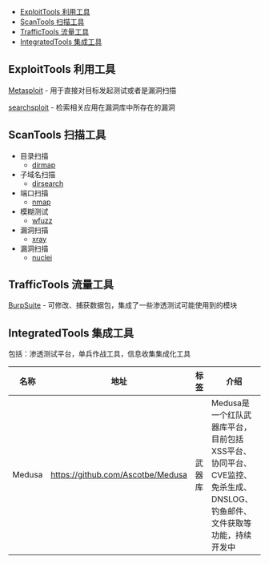- [ExploitTools 利用工具](#exploittools-利用工具)
- [ScanTools 扫描工具](#scantools-扫描工具)
- [TrafficTools 流量工具](#traffictools-流量工具)
- [IntegratedTools 集成工具](#integratedtools-集成工具)


## ExploitTools 利用工具
[Metasploit](ExploitTools/Metasploit.md) - 用于直接对目标发起测试或者是漏洞扫描

[searchsploit](ExploitTools/searchsploit.md) - 检索相关应用在漏洞库中所存在的漏洞

## ScanTools 扫描工具
- 目录扫描
  - [dirmap](ScanTools/dirmap.md)
- 子域名扫描
  - [dirsearch](ScanTools/dirsearch.md)
- 端口扫描
  - [nmap](ScanTools/nmap.md)
- 模糊测试
  - [wfuzz](ScanTools/wfuzz.md)
- 漏洞扫描
  - [xray](ScanTools/xray.md)
- 漏洞扫描
  - [nuclei](ScanTools/nuclei.md)

## TrafficTools 流量工具

[BurpSuite](TrafficTools/BurpSuite.md) - 可修改、捕获数据包，集成了一些渗透测试可能使用到的模块

## IntegratedTools 集成工具
包括：渗透测试平台，单兵作战工具，信息收集集成化工具

| 名称 | 地址 | 标签 | 介绍 |
| ------ | --------------------------------- | ------ | ---------------------------------------------------------------------------------------------------------------------- |
| Medusa | https://github.com/Ascotbe/Medusa | 武器库 | Medusa是一个红队武器库平台，目前包括XSS平台、协同平台、CVE监控、免杀生成、DNSLOG、钓鱼邮件、文件获取等功能，持续开发中 |










